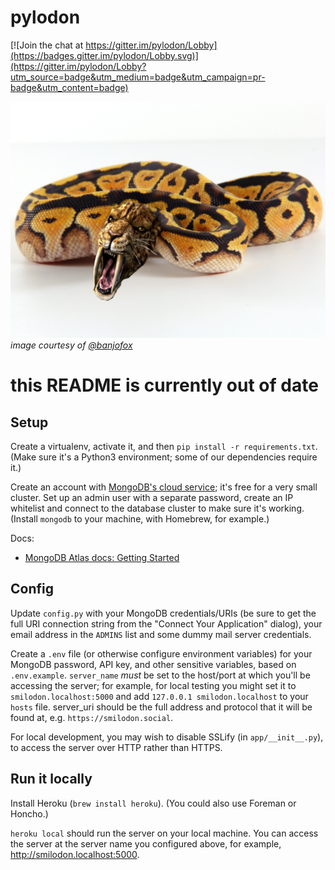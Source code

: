 # pylodon

[![Join the chat at https://gitter.im/pylodon/Lobby](https://badges.gitter.im/pylodon/Lobby.svg)](https://gitter.im/pylodon/Lobby?utm_source=badge&utm_medium=badge&utm_campaign=pr-badge&utm_content=badge)

![pylodon](docs/pylodon.png)
*image courtesy of [@banjofox](https://dev.glitch.social/@banjofox)*

# this README is currently out of date


## Setup

Create a virtualenv, activate it, and then `pip install -r requirements.txt`. (Make sure it's a Python3 environment; some of our dependencies require it.)

Create an account with [MongoDB's cloud service](https://www.mongodb.com/cloud/atlas); it's free for a very small cluster. Set up an admin user with a separate password, create an IP whitelist and connect to the database cluster to make sure it's working. (Install `mongodb` to your machine, with Homebrew, for example.)

Docs:
* [MongoDB Atlas docs: Getting Started](https://docs.atlas.mongodb.com/getting-started/)

## Config

Update `config.py` with your MongoDB credentials/URIs (be sure to get the full URI connection string from the "Connect Your Application" dialog), your email address in the `ADMINS` list and some dummy mail server credentials.

Create a `.env` file (or otherwise configure environment variables) for your MongoDB password, API key, and other sensitive variables, based on `.env.example`. `server_name` _must_ be set to the host/port at which you'll be accessing the server; for example, for local testing you might set it to `smilodon.localhost:5000` and add `127.0.0.1 smilodon.localhost` to your `hosts` file. server_uri should be the full address and protocol that it will be found at, e.g. `https://smilodon.social`.

For local development, you may wish to disable SSLify (in `app/__init__.py`), to access the server over HTTP rather than HTTPS.

## Run it locally

Install Heroku (`brew install heroku`). (You could also use Foreman or Honcho.)

`heroku local` should run the server on your local machine. You can access the server at the server name you configured above, for example, http://smilodon.localhost:5000.